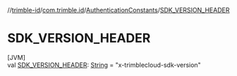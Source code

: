 //[trimble-id](../../../index.md)/[com.trimble.id](../index.md)/[AuthenticationConstants](index.md)/[SDK_VERSION_HEADER](-s-d-k_-v-e-r-s-i-o-n_-h-e-a-d-e-r.md)

# SDK_VERSION_HEADER

[JVM]\
val [SDK_VERSION_HEADER](-s-d-k_-v-e-r-s-i-o-n_-h-e-a-d-e-r.md): [String](https://docs.oracle.com/javase/8/docs/api/java/lang/String.html) = &quot;x-trimblecloud-sdk-version&quot;
